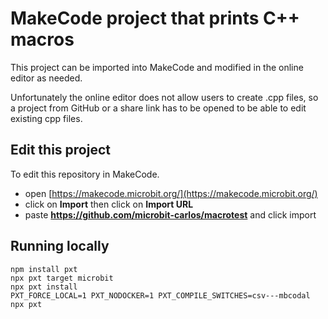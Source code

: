 # MakeCode project that prints C++ macros

This project can be imported into MakeCode and modified in the online editor
as needed.

Unfortunately the online editor does not allow users to create .cpp files, so
a project from GitHub or a share link has to be opened to be able to edit
existing cpp files.

## Edit this project

To edit this repository in MakeCode.

* open [https://makecode.microbit.org/](https://makecode.microbit.org/)
* click on **Import** then click on **Import URL**
* paste **https://github.com/microbit-carlos/macrotest** and click import

## Running locally

```
npm install pxt
npx pxt target microbit
npx pxt install
PXT_FORCE_LOCAL=1 PXT_NODOCKER=1 PXT_COMPILE_SWITCHES=csv---mbcodal npx pxt
```
